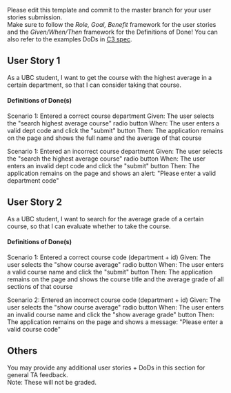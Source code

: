 Please edit this template and commit to the master branch for your user stories submission.   
Make sure to follow the *Role, Goal, Benefit* framework for the user stories and the *Given/When/Then* framework for the Definitions of Done! You can also refer to the examples DoDs in [C3 spec](https://sites.google.com/view/ubc-cpsc310-21w2-intro-to-se/project/checkpoint-3).

## User Story 1
As a UBC student, I want to get the course with the highest average in a certain department, so that I can consider taking that course.


#### Definitions of Done(s)
Scenario 1: Entered a correct course department
Given: The user selects the "search highest average course" radio button
When: The user enters a valid dept code and click the "submit" button
Then: The application remains on the page and shows the full name and the average of that course

Scenario 1: Entered an incorrect course department
Given: The user selects the "search the highest average course" radio button
When: The user enters an invalid dept code and click the "submit" button
Then: The application remains on the page and shows an alert: "Please enter a valid department code"


## User Story 2
As a UBC student, I want to search for the average grade of a certain course, so that I can evaluate whether to take the course.


#### Definitions of Done(s)
Scenario 1: Entered a correct course code (department + id)
Given: The user selects the "show course average" radio button
When: The user enters a valid course name and click the "submit" button 
Then: The application remains on the page and shows the course title and the average grade of all sections of that course

Scenario 2: Entered an incorrect course code (department + id)
Given: The user selects the "show course average" radio button
When: The user enters an invalid course name and click the "show average grade" button
Then: The application remains on the page and shows a message: "Please enter a valid course code"

## Others
You may provide any additional user stories + DoDs in this section for general TA feedback.  
Note: These will not be graded.
